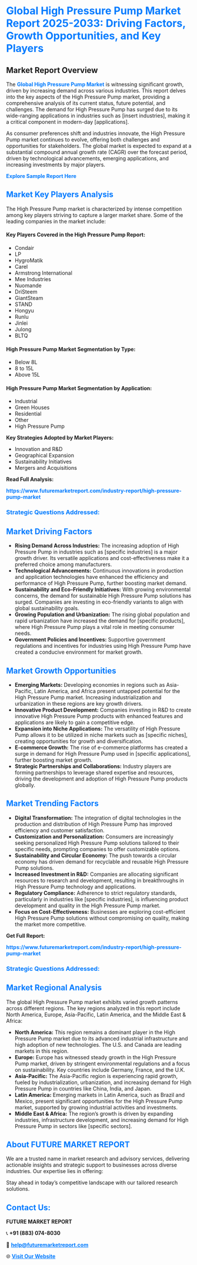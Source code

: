 <h1 style="color: #007BFF;">Global High Pressure Pump Market Report 2025-2033: Driving Factors, Growth Opportunities, and Key Players</h1>

<section id="overview">
<h2>Market Report Overview</h2>
<p>The <a href="https://www.futuremarketreport.com/industry-report/high-pressure-pump-market" style="color: #007BFF; text-decoration: none;"><strong>Global High Pressure Pump Market</strong></a> is witnessing significant growth, driven by increasing demand across various industries. This report delves into the key aspects of the High Pressure Pump market, providing a comprehensive analysis of its current status, future potential, and challenges. The demand for High Pressure Pump has surged due to its wide-ranging applications in industries such as [insert industries], making it a critical component in modern-day [applications].</p>
<p>As consumer preferences shift and industries innovate, the High Pressure Pump market continues to evolve, offering both challenges and opportunities for stakeholders. The global market is expected to expand at a substantial compound annual growth rate (CAGR) over the forecast period, driven by technological advancements, emerging applications, and increasing investments by major players.</p>
</section>

<section id="overview">
<p><a href="https://www.futuremarketreport.com/request-sample/reportId=128460" style="color: #007BFF; text-decoration: none;"><strong>Explore Sample Report Here</strong></a></p>
</section>

<section id="key-players">
<h2 style="color: #007BFF;">Market Key Players Analysis</h2>
<p>The High Pressure Pump market is characterized by intense competition among key players striving to capture a larger market share. Some of the leading companies in the market include:</p>
<h4>Key Players Covered in the High Pressure Pump Report:</h4>
<ul><li>Condair</li><li>LP</li><li>HygroMatik</li><li>Carel</li><li>Armstrong International</li><li>Mee Industries</li><li>Nuomande</li><li>DriSteem</li><li>GiantSteam</li><li>STAND</li><li>Hongyu</li><li>Runlu</li><li>Jinlei</li><li>Julong</li><li>BLTQ</li></ul>
<h4>High Pressure Pump Market Segmentation by Type:</h4>
<ul><li>Below 8L</li><li>8 to 15L</li><li>Above 15L</li></ul>

<h4>High Pressure Pump Market Segmentation by Application:</h4>
<ul><li>Industrial</li><li>Green Houses</li><li>Residential</li><li>Other</li><li>High Pressure Pump</li></ul>
<p><strong>Key Strategies Adopted by Market Players:</strong></p>
<ul>
<li>Innovation and R&D</li>
<li>Geographical Expansion</li>
<li>Sustainability Initiatives</li>
<li>Mergers and Acquisitions</li>
</ul>
</section>

<section>
<p><strong>Read Full Analysis: </strong></p><a href="https://www.futuremarketreport.com/industry-report/high-pressure-pump-market" style="color: #007BFF; text-decoration: none;"><strong>https://www.futuremarketreport.com/industry-report/high-pressure-pump-market</strong></a>
<h3 style="color: #007BFF;">Strategic Questions Addressed:</h3>
</section>

<section id="driving-factors">
<h2 style="color: #007BFF;">Market Driving Factors</h2>
<ul>
<li><strong>Rising Demand Across Industries:</strong> The increasing adoption of High Pressure Pump in industries such as [specific industries] is a major growth driver. Its versatile applications and cost-effectiveness make it a preferred choice among manufacturers.</li>
<li><strong>Technological Advancements:</strong> Continuous innovations in production and application technologies have enhanced the efficiency and performance of High Pressure Pump, further boosting market demand.</li>
<li><strong>Sustainability and Eco-Friendly Initiatives:</strong> With growing environmental concerns, the demand for sustainable High Pressure Pump solutions has surged. Companies are investing in eco-friendly variants to align with global sustainability goals.</li>
<li><strong>Growing Population and Urbanization:</strong> The rising global population and rapid urbanization have increased the demand for [specific products], where High Pressure Pump plays a vital role in meeting consumer needs.</li>
<li><strong>Government Policies and Incentives:</strong> Supportive government regulations and incentives for industries using High Pressure Pump have created a conducive environment for market growth.</li>
</ul>
</section>

<section id="growth-opportunities">
<h2 style="color: #007BFF;">Market Growth Opportunities</h2>
<ul>
<li><strong>Emerging Markets:</strong> Developing economies in regions such as Asia-Pacific, Latin America, and Africa present untapped potential for the High Pressure Pump market. Increasing industrialization and urbanization in these regions are key growth drivers.</li>
<li><strong>Innovative Product Development:</strong> Companies investing in R&D to create innovative High Pressure Pump products with enhanced features and applications are likely to gain a competitive edge.</li>
<li><strong>Expansion into Niche Applications:</strong> The versatility of High Pressure Pump allows it to be utilized in niche markets such as [specific niches], creating opportunities for growth and diversification.</li>
<li><strong>E-commerce Growth:</strong> The rise of e-commerce platforms has created a surge in demand for High Pressure Pump used in [specific applications], further boosting market growth.</li>
<li><strong>Strategic Partnerships and Collaborations:</strong> Industry players are forming partnerships to leverage shared expertise and resources, driving the development and adoption of High Pressure Pump products globally.</li>
</ul>
</section>

<section id="trending-factors">
<h2 style="color: #007BFF;">Market Trending Factors</h2>
<ul>
<li><strong>Digital Transformation:</strong> The integration of digital technologies in the production and distribution of High Pressure Pump has improved efficiency and customer satisfaction.</li>
<li><strong>Customization and Personalization:</strong> Consumers are increasingly seeking personalized High Pressure Pump solutions tailored to their specific needs, prompting companies to offer customizable options.</li>
<li><strong>Sustainability and Circular Economy:</strong> The push towards a circular economy has driven demand for recyclable and reusable High Pressure Pump solutions.</li>
<li><strong>Increased Investment in R&D:</strong> Companies are allocating significant resources to research and development, resulting in breakthroughs in High Pressure Pump technology and applications.</li>
<li><strong>Regulatory Compliance:</strong> Adherence to strict regulatory standards, particularly in industries like [specific industries], is influencing product development and quality in the High Pressure Pump market.</li>
<li><strong>Focus on Cost-Effectiveness:</strong> Businesses are exploring cost-efficient High Pressure Pump solutions without compromising on quality, making the market more competitive.</li>
</ul>
</section>

<section>
<p><strong>Get Full Report: </strong></p><a href="https://www.futuremarketreport.com/industry-report/high-pressure-pump-market" style="color: #007BFF; text-decoration: none;"><strong>https://www.futuremarketreport.com/industry-report/high-pressure-pump-market</strong></a>
<h3 style="color: #007BFF;">Strategic Questions Addressed:</h3>
</section>


<section id="regional-analysis">
<h2 style="color: #007BFF;">Market Regional Analysis</h2>
<p>The global High Pressure Pump market exhibits varied growth patterns across different regions. The key regions analyzed in this report include North America, Europe, Asia-Pacific, Latin America, and the Middle East & Africa:</p>
<ul>
<li><strong>North America:</strong> This region remains a dominant player in the High Pressure Pump market due to its advanced industrial infrastructure and high adoption of new technologies. The U.S. and Canada are leading markets in this region.</li>
<li><strong>Europe:</strong> Europe has witnessed steady growth in the High Pressure Pump market, driven by stringent environmental regulations and a focus on sustainability. Key countries include Germany, France, and the U.K.</li>
<li><strong>Asia-Pacific:</strong> The Asia-Pacific region is experiencing rapid growth, fueled by industrialization, urbanization, and increasing demand for High Pressure Pump in countries like China, India, and Japan.</li>
<li><strong>Latin America:</strong> Emerging markets in Latin America, such as Brazil and Mexico, present significant opportunities for the High Pressure Pump market, supported by growing industrial activities and investments.</li>
<li><strong>Middle East & Africa:</strong> The region’s growth is driven by expanding industries, infrastructure development, and increasing demand for High Pressure Pump in sectors like [specific sectors].</li>
</ul>
</section>

<footer>
<h2 style="color: #007BFF;">About FUTURE MARKET REPORT</h2>
<p>We are a trusted name in market research and advisory services, delivering actionable insights and strategic support to businesses across diverse industries. Our expertise lies in offering:</p>

<p>Stay ahead in today’s competitive landscape with our tailored research solutions.</p>

<h2 style="color: #007BFF;">Contact Us:</h2>
<p><strong>FUTURE MARKET REPORT</strong></p>
<p>📞 <strong>+91 (883) 074-8030</strong></p>
<p>📧 <strong><a href="mailto:help@futuremarketreport.com" style="color: #007BFF;">help@futuremarketreport.com</a></strong></p>
<p>🌐 <strong><a href="https://www.futuremarketreport.com/" style="color: #007BFF;">Visit Our Website</a></strong></p>
</footer>